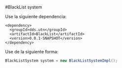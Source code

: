 #BlackList system


Use la siguiente dependencia:

```
<dependency>
  <groupId>dds.utn</groupId>
  <artifactId>BlackList</artifactId>
  <version>0.0.1-SNAPSHOT</version>
</dependency>
```

Use de la siguiente forma:

```java
BlackListSystem system = new BlackListSystemImpl();
```
